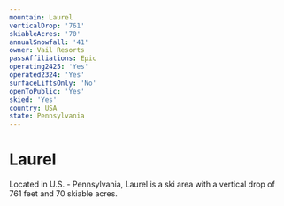 ```yaml
---
mountain: Laurel
verticalDrop: '761'
skiableAcres: '70'
annualSnowfall: '41'
owner: Vail Resorts
passAffiliations: Epic
operating2425: 'Yes'
operated2324: 'Yes'
surfaceLiftsOnly: 'No'
openToPublic: 'Yes'
skied: 'Yes'
country: USA
state: Pennsylvania
---
```


# Laurel

Located in U.S. - Pennsylvania, Laurel is a ski area with a vertical drop of 761 feet and 70 skiable acres.

